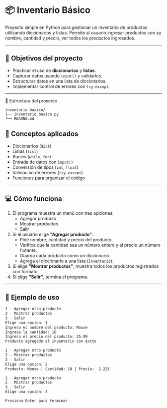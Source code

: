﻿# 📦 Inventario Básico

Proyecto simple en Python para gestionar un inventario de productos utilizando diccionarios y listas. Permite al usuario ingresar productos con su nombre, cantidad y precio, ver todos los productos ingresados.

---

## 🎯 Objetivos del proyecto

- Practicar el uso de **diccionarios** y **listas**.
- Capturar datos usando `input()` y validarlos.
- Estructurar datos en una lista de diccionarios.
- Implementar control de errores con `try-except`.

---


📁 Estructura del proyecto

```
inventario basico/
├── inventario_basico.py
└── READNE.md 
```

## 🧠 Conceptos aplicados

- Diccionarios (`dict`)
- Listas (`list`)
- Bucles (`while`, `for`)
- Entrada de datos con `input()`
- Conversión de tipos (`int`, `float`)
- Validación de errores (`try-except`)
- Funciones para organizar el código

---

## 💻 Cómo funciona

1. El programa muestra un menú con tres opciones:
   - Agregar producto
   - Mostrar productos
   - Salir
2. Si el usuario elige **"Agregar producto"**:
   - Pide nombre, cantidad y precio del producto.
   - Verifica que la cantidad sea un número entero y el precio un número flotante.
   - Guarda cada producto como un diccionario.
   - Agrega el diccionario a una lista (`inventario`).
3. Si elige **"Mostrar productos"**, muestra todos los productos registrados con formato.
4. Si elige **"Salir"**, termina el programa.

---

## 📌 Ejemplo de uso

```bash
1 - Agregar otro producto
2 - Mostrar productos
3 - Salir
Elige una opcion: 1
Ingresa el nombre del producto: Mouse
Ingresa la cantidad: 10
Ingresa el precio del producto: 25.99
Producto agregado al inventario con éxito

1 - Agregar otro producto
2 - Mostrar productos
3 - Salir
Elige una opcion: 2
Producto: Mouse | Cantidad: 10 | Precio:  2.22€

1 - Agregar otro producto
2 - Mostrar productos
3 - Salir
Elige una opcion: 3

Presiona Enter para terminar
